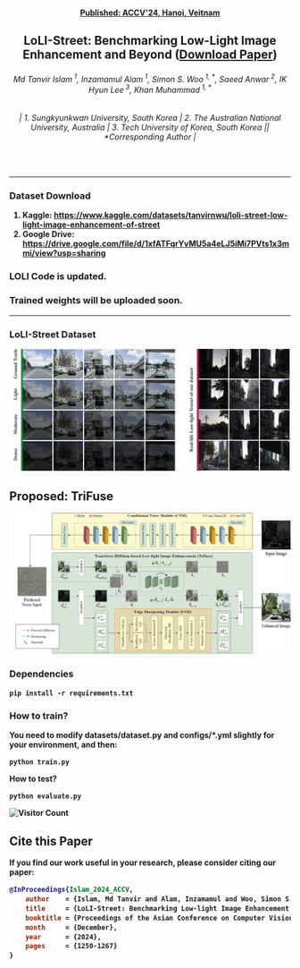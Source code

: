 <h4 align="center"><strong><a href="https://accv2024.org/">Published: ACCV'24, Hanoi, Veitnam</a></strong></h4>
<h2 align="center"><strong>LoLI-Street: Benchmarking Low-Light Image Enhancement and Beyond (<strong><a href="https://openaccess.thecvf.com/content/ACCV2024/html/Islam_LoLI-Street_Benchmarking_Low-light_Image_Enhancement_and_Beyond_ACCV_2024_paper.html">Download Paper</a>)</strong></h2>


<h6 align="center">Md Tanvir Islam<sup> 1</sup>, Inzamamul Alam<sup> 1</sup>, Simon S. Woo<sup> 1, *</sup>, Saeed Anwar<sup> 2</sup>, IK Hyun Lee<sup> 3</sup>, Khan Muhammad<sup> 1, *</sup></h6>
<h6 align="center">| 1. Sungkyunkwan University, South Korea | 2. The Australian National University, Australia | 3. Tech University of Korea, South Korea || *Corresponding Author |</h6>
<br>

----------
### Dataset Download
1. **Kaggle:** https://www.kaggle.com/datasets/tanvirnwu/loli-street-low-light-image-enhancement-of-street
2. **Google Drive:** https://drive.google.com/file/d/1xfATFqrYvMU5a4eLJ5iMi7PVts1x3mmi/view?usp=sharing


### LOLI Code is updated.

### Trained weights will be uploaded soon.

----------
### LoLI-Street Dataset
![](./assets/Loli-street.jpg)
## Proposed: TriFuse
![](./assets/ProposedModel.jpg)

### Dependencies
```
pip install -r requirements.txt
````

### How to train?

You need to modify datasets/dataset.py and configs/*.yml slightly for your environment, and then:

```
python train.py  
```
How to test?
```
python evaluate.py
```


![Visitor Count](https://komarev.com/ghpvc/?username=tanvirnwu&repo=HazeSpace2M&style=for-the-badge&label=Project%20Views)

## Cite this Paper

If you find our work useful in your research, please consider citing our paper:

```bibtex
@InProceedings{Islam_2024_ACCV,
    author    = {Islam, Md Tanvir and Alam, Inzamamul and Woo, Simon S. and Anwar, Saeed and Lee, IK Hyun and Muhammad, Khan},
    title     = {LoLI-Street: Benchmarking Low-light Image Enhancement and Beyond},
    booktitle = {Proceedings of the Asian Conference on Computer Vision (ACCV)},
    month     = {December},
    year      = {2024},
    pages     = {1250-1267}
}
